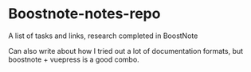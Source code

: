 # Boostnote-notes-repo
A list of tasks and links, research completed in BoostNote

Can also write about how I tried out a lot of documentation formats, but boostnote + vuepress is a good combo.